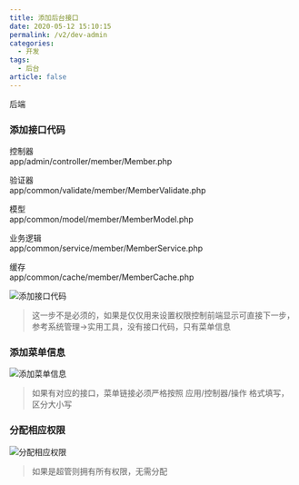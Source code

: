```yaml
---
title: 添加后台接口
date: 2020-05-12 15:10:15
permalink: /v2/dev-admin
categories: 
  - 开发
tags: 
  - 后台
article: false
---
```


后端

### 添加接口代码

控制器  
app/admin/controller/member/Member.php  

验证器  
app/common/validate/member/MemberValidate.php

模型  
app/common/model/member/MemberModel.php

业务逻辑  
app/common/service/member/MemberService.php

缓存  
app/common/cache/member/MemberCache.php

<img :src="$withBase('/img-v2/dev/adminapi.jpg')" alt="添加接口代码">

> 这一步不是必须的，如果是仅仅用来设置权限控制前端显示可直接下一步，参考系统管理->实用工具，没有接口代码，只有菜单信息

### 添加菜单信息

<img :src="$withBase('/img-v2/dev/adminmenu.jpg')" alt="添加菜单信息">

> 如果有对应的接口，菜单链接必须严格按照 应用/控制器/操作 格式填写，区分大小写

### 分配相应权限

<img :src="$withBase('/img-v2/dev/adminrole.jpg')" alt="分配相应权限">

> 如果是超管则拥有所有权限，无需分配
